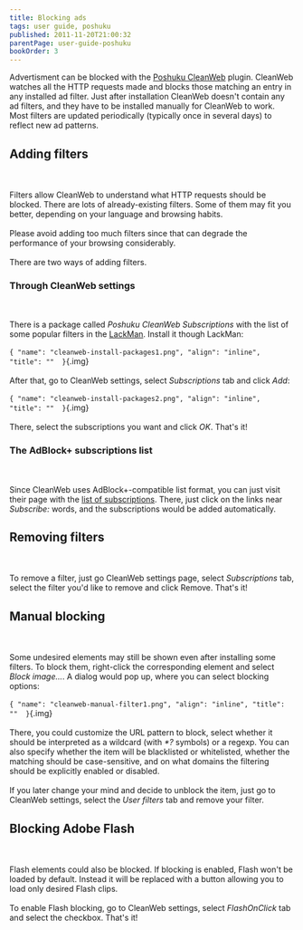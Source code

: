 ```yaml
---
title: Blocking ads
tags: user guide, poshuku
published: 2011-11-20T21:00:32
parentPage: user-guide-poshuku
bookOrder: 3
---
```


Advertisment can be blocked with the [Poshuku
CleanWeb](/plugins-poshuku-cleanweb) plugin. CleanWeb watches all the
HTTP requests made and blocks those matching an entry in any installed
ad filter. Just after installation CleanWeb doesn't contain any ad
filters, and they have to be installed manually for CleanWeb to work.
Most filters are updated periodically (typically once in several days)
to reflect new ad patterns.

Adding filters
--------------

\
\
Filters allow CleanWeb to understand what HTTP requests should be
blocked. There are lots of already-existing filters. Some of them may
fit you better, depending on your language and browsing habits.\
\
Please avoid adding too much filters since that can degrade the
performance of your browsing considerably.\
\
There are two ways of adding filters.

### Through CleanWeb settings

\
\
There is a package called *Poshuku CleanWeb Subscriptions* with the list
of some popular filters in the [LackMan](/plugins-lackman). Install it
though LackMan:\
\
`{ "name": "cleanweb-install-packages1.png", "align": "inline", "title": ""  }`{.img}\
\
After that, go to CleanWeb settings, select *Subscriptions* tab and
click *Add*:\
\
`{ "name": "cleanweb-install-packages2.png", "align": "inline", "title": ""  }`{.img}\
\
There, select the subscriptions you want and click *OK*. That's it!

### The AdBlock+ subscriptions list

\
\
Since CleanWeb uses AdBlock+-compatible list format, you can just visit
their page with the [list of
subscriptions](http://adblockplus.org/en/subscriptions). There, just
click on the links near *Subscribe:* words, and the subscriptions would
be added automatically.

Removing filters
----------------

\
\
To remove a filter, just go CleanWeb settings page, select
*Subscriptions* tab, select the filter you'd like to remove and click
Remove. That's it!

Manual blocking
---------------

\
\
Some undesired elements may still be shown even after installing some
filters. To block them, right-click the corresponding element and select
*Block image...*. A dialog would pop up, where you can select blocking
options:\
\
`{ "name": "cleanweb-manual-filter1.png", "align": "inline", "title": ""  }`{.img}\
\
There, you could customize the URL pattern to block, select whether it
should be interpreted as a wildcard (with *\*?* symbols) or a regexp.
You can also specify whether the item will be blacklisted or
whitelisted, whether the matching should be case-sensitive, and on what
domains the filtering should be explicitly enabled or disabled.\
\
If you later change your mind and decide to unblock the item, just go to
CleanWeb settings, select the *User filters* tab and remove your filter.

Blocking Adobe Flash
--------------------

\
\
Flash elements could also be blocked. If blocking is enabled, Flash
won't be loaded by default. Instead it will be replaced with a button
allowing you to load only desired Flash clips.\
\
To enable Flash blocking, go to CleanWeb settings, select *FlashOnClick*
tab and select the checkbox. That's it!
